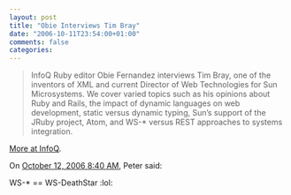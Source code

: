 ```yaml
---
layout: post
title: "Obie Interviews Tim Bray"
date: "2006-10-11T23:54:00+01:00"
comments: false
categories: 
---
```


<blockquote>
<p>InfoQ Ruby editor Obie Fernandez interviews Tim Bray, one of the inventors of XML and current Director of Web Technologies for Sun Microsystems. We cover varied topics such as his opinions about Ruby and Rails, the impact of dynamic languages on web development, static versus dynamic typing, Sun&#8217;s support of the JRuby project, Atom, and WS-* versus REST approaches to systems integration.</p>
</blockquote>

<p><a href="http://www.infoq.com/news/infoq_interview_tim_bray">More at InfoQ</a>.</p>

<section class="comments">

<div class="comment" id="comment-1062">
On <a href="#comment-1062" title="Permalink to this comment">October 12, 2006  8:40 AM</a>, Peter
said:
<p>WS-* == WS-DeathStar
:lol:</p>


</section>

